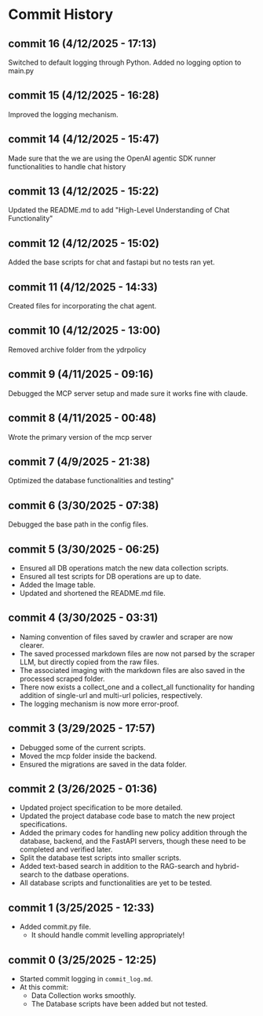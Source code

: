 # Commit History

## commit 16 (4/12/2025 - 17:13)

Switched to default logging through Python. Added no logging option to main.py

## commit 15 (4/12/2025 - 16:28)

Improved the logging mechanism.

## commit 14 (4/12/2025 - 15:47)

Made sure that the we are using the OpenAI agentic SDK runner functionalities to handle chat history

## commit 13 (4/12/2025 - 15:22)

Updated the README.md to add "High-Level Understanding of Chat Functionality"

## commit 12 (4/12/2025 - 15:02)

Added the base scripts for chat and fastapi but no tests ran yet.

## commit 11 (4/12/2025 - 14:33)

Created files for incorporating the chat agent.

## commit 10 (4/12/2025 - 13:00)

Removed archive folder from the ydrpolicy 

## commit 9 (4/11/2025 - 09:16)

Debugged the MCP server setup and made sure it works fine with claude.

## commit 8 (4/11/2025 - 00:48)

Wrote the primary version of the mcp server

## commit 7 (4/9/2025 - 21:38)

Optimized the database functionalities and testing"

## commit 6 (3/30/2025 - 07:38)

Debugged the base path in the config files.

## commit 5 (3/30/2025 - 06:25)

- Ensured all DB operations match the new data collection scripts.
- Ensured all test scripts for DB operations are up to date.
- Added the Image table.
- Updated and shortened the README.md file.

## commit 4 (3/30/2025 - 03:31)

- Naming convention of files saved by crawler and scraper are now clearer.
- The saved processed markdown files are now not parsed by the scraper LLM, but directly copied from the raw files.
- The associated imaging with the markdown files are also saved in the processed scraped folder.
- There now exists a collect_one and a collect_all functionality for handing addition of single-url and multi-url policies, respectively.
- The logging mechanism is now more error-proof. 

## commit 3 (3/29/2025 - 17:57)

- Debugged some of the current scripts.
- Moved the mcp folder inside the backend.
- Ensured the migrations are saved in the data folder.

## commit 2 (3/26/2025 - 01:36)

- Updated project specification to be more detailed.
- Updated the project database code base to match the new project specifications.
- Added the primary codes for handling new policy addition through the database, backend, and the FastAPI servers, though these need to be completed and verified later.
- Split the database test scripts into smaller scripts.
- Added text-based search in addition to the RAG-search and hybrid-search to the datbase operations.
- All database scripts and functionalities are yet to be tested. 

## commit 1 (3/25/2025 - 12:33)

- Added commit.py file. 
  - It should handle commit levelling appropriately!

## commit 0 (3/25/2025 - 12:25)

- Started commit logging in `commit_log.md`.
- At this commit:
  - Data Collection works smoothly.
  - The Database scripts have been added but not tested.
